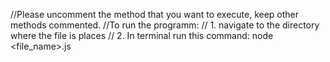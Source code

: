 //Please uncomment the method that you want to execute, keep other methods commented.
//To run the programm:
// 1. navigate to the directory where the file is places
// 2. In terminal run this command: node <file_name>.js
